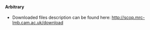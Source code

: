 

#### Arbitrary
* Downloaded files description can be found here: http://scop.mrc-lmb.cam.ac.uk/download